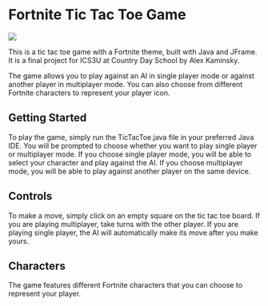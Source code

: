 # Fortnite Tic Tac Toe Game

![](https://i.ibb.co/8m79QCJ/Title.png)

This is a tic tac toe game with a Fortnite theme, built with Java and JFrame. It is a final project for ICS3U at Country Day School by Alex Kaminsky.

The game allows you to play against an AI in single player mode or against another player in multiplayer mode. You can also choose from different Fortnite characters to represent your player icon.

## Getting Started
To play the game, simply run the TicTacToe.java file in your preferred Java IDE. You will be prompted to choose whether you want to play single player or multiplayer mode. If you choose single player mode, you will be able to select your character and play against the AI. If you choose multiplayer mode, you will be able to play against another player on the same device.

## Controls
To make a move, simply click on an empty square on the tic tac toe board. If you are playing multiplayer, take turns with the other player. If you are playing single player, the AI will automatically make its move after you make yours.

## Characters
The game features different Fortnite characters that you can choose to represent your player.
